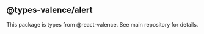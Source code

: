 ## @types-valence/alert

This package is types from @react-valence. See main repository for details.
